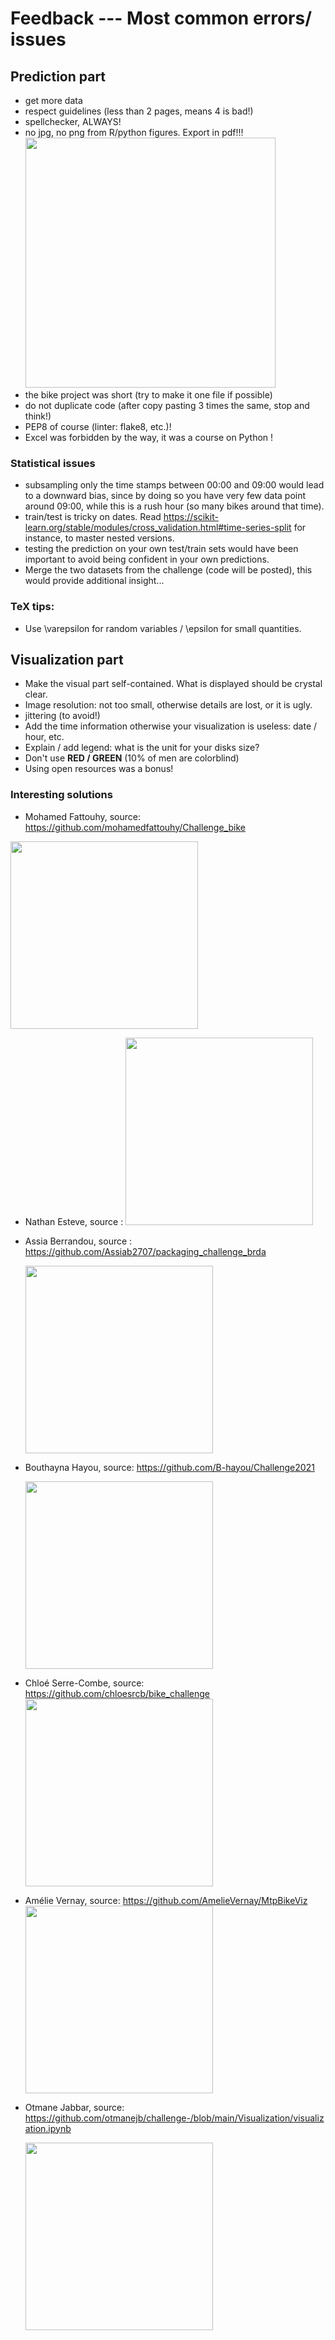 # Feedback --- Most common errors/ issues



 ## Prediction part
- get more data
- respect guidelines (less than 2 pages, means 4 is bad!)
- spellchecker, ALWAYS!
- no jpg, no png from R/python figures. Export in pdf!!! [<img src="https://raw.github.com/bcharlier/HMMA238/master/Challenge/2020-2021/feedback/no_bitmap_please.png?sanitize=true" height="400">](https://raw.github.com/bcharlier/HMMA238/master/Challenge/2020-2021/no_bitmap_please.png?sanitize=true)
- the bike project was short (try to make it one file if possible)
- do not duplicate code (after copy pasting 3 times the same, stop and think!)
- PEP8 of course (linter: flake8, etc.)!
- Excel was forbidden by the way, it was a course on Python !

### Statistical issues

- subsampling only the time stamps between 00:00 and 09:00 would lead to a downward bias, since by doing so you have very few data point around 09:00, while this is a rush hour (so many bikes around that time).
- train/test is tricky on dates. Read https://scikit-learn.org/stable/modules/cross_validation.html#time-series-split for instance, to master nested versions.
- testing the prediction on your own test/train sets would have been important to avoid being confident in your own predictions.
- Merge the two datasets from the challenge (code will be posted), this would provide additional insight...


### TeX tips:

- Use \varepsilon for random variables / \epsilon for small quantities.


## Visualization part

- Make the visual part self-contained. What is displayed should be crystal clear.
- Image resolution: not too small, otherwise details are lost, or it is ugly.
- jittering (to avoid!)
- Add the time information otherwise your visualization is useless:
  date / hour, etc.
- Explain / add legend: what is the unit for your disks size?
- Don't use **RED / GREEN** (10% of men are colorblind)
- Using open resources was a bonus!

### Interesting solutions

- Mohamed Fattouhy, source: https://github.com/mohamedfattouhy/Challenge_bike
 
 [<img src="https://raw.github.com/bcharlier/HMMA238/master/Challenge/2020-2021/feedback/mohamedfattouhy.png?sanitize=true" height="300">](https://rawcdn.githack.com/mohamedfattouhy/Challenge_bike/b31c12cfbe272a823c3e4c574c6dc161f30c9728/map.html)


- Nathan Esteve, source : [<img src="https://github.com/Nathanesteve/Challenge_prediction/blob/main/Gif/Montpellier_cycliste.gif?sanitize=true" height="300">](https://github.com/Nathanesteve/Challenge_prediction/blob/main/Gif/Montpellier_cycliste.gif)


- Assia Berrandou, source : https://github.com/Assiab2707/packaging_challenge_brda

  [<img src="https://raw.github.com/bcharlier/HMMA238/master/Challenge/2020-2021/feedback/assia_berrandou.png?sanitize=true" height="300">](https://assiab2707.github.io/packaging_challenge_brda/)


- Bouthayna Hayou,  source: https://github.com/B-hayou/Challenge2021

    [<img src="https://raw.github.com/bcharlier/HMMA238/master/Challenge/2020-2021/feedback/bouthayna_hayou.png?sanitize=true" height="300">](https://bhayou.pythonanywhere.com)

- Chloé Serre-Combe, source: https://github.com/chloesrcb/bike_challenge
  [<img src="https://raw.github.com/bcharlier/HMMA238/master/Challenge/2020-2021/feedback/chloe_serre-combe.png?sanitize=true" height="300">](https://mybinder.org/v2/gh/chloesrcb/bike_challenge/main?filepath=Visualization%2Fwidget.ipynb)

- Amélie Vernay, source: https://github.com/AmelieVernay/MtpBikeViz
  [<img src="https://raw.github.com/bcharlier/HMMA238/master/Challenge/2020-2021/feedback/amelie_vernay.png?sanitize=true" height="300">](https://amelievernay.pythonanywhere.com)

- Otmane Jabbar, source:  https://github.com/otmanejb/challenge-/blob/main/Visualization/visualization.ipynb

  [<img src="https://raw.github.com/bcharlier/HMMA238/master/Challenge/2020-2021/feedback/otmane_jabbar.png?sanitize=true" height="300">](https://giphy.com/gifs/wrdRBkkA3CbaL37GD9/)

